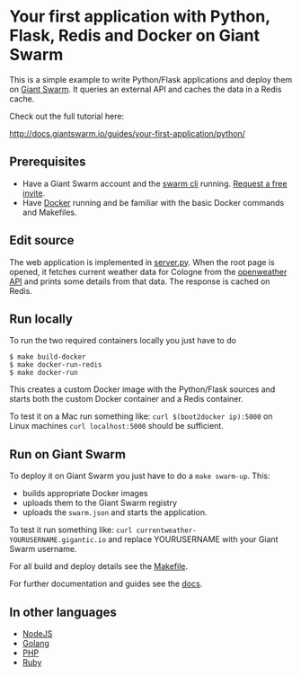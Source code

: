 # Your first application with Python, Flask, Redis and Docker on Giant Swarm

This is a simple example to write Python/Flask applications and deploy them on [Giant Swarm]((https://giantswarm.io/)). It queries an external API and caches the data in a Redis cache.

Check out the full tutorial here:

http://docs.giantswarm.io/guides/your-first-application/python/

## Prerequisites

* Have a Giant Swarm account and the [swarm cli](http://docs.giantswarm.io/installation/gettingstarted/#installing-the-cli) running. [Request a free invite](https://giantswarm.io/).
* Have [Docker](https://docs.docker.com/installation/) running and be familiar with the basic Docker commands and Makefiles.

## Edit source

The web application is implemented in [server.py](server.py). When the root page is opened, it fetches current weather data for Cologne from the [openweather API](http://api.openweathermap.org/data/2.5/weather?q=Cologne) and prints some details from that data. The response is cached on Redis.

## Run locally

To run the two required containers locally you just have to do

```
$ make build-docker
$ make docker-run-redis
$ make docker-run
```

This creates a custom Docker image with the Python/Flask sources and starts both the custom Docker container and a Redis container.

To test it on a Mac run something like: `curl $(boot2docker ip):5000` on Linux machines `curl localhost:5000` should be sufficient.

## Run on Giant Swarm

To deploy it on Giant Swarm you just have to do a `make swarm-up`. This:

* builds appropriate Docker images
* uploads them to the Giant Swarm registry
* uploads the `swarm.json` and starts the application.

To test it run something like: `curl currentweather-YOURUSERNAME.gigantic.io` and replace YOURUSERNAME with your Giant Swarm username.

For all build and deploy details see the [Makefile](Makefile).

For further documentation and guides see the [docs](https:://docs.giantswarm.io). 

## In other languages

* [NodeJS](https://github.com/giantswarm/giantswarm-firstapp-nodejs)
* [Golang](https://github.com/giantswarm/giantswarm-firstapp-go)
* [PHP](https://github.com/giantswarm/giantswarm-firstapp-php)
* [Ruby](https://github.com/giantswarm/giantswarm-firstapp-ruby)
